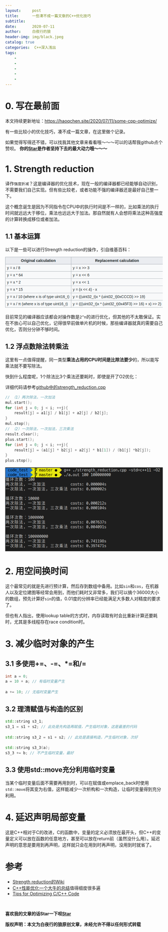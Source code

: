 ```yaml
---
layout:     post
title:      一些凑不成一篇文章的C++优化技巧
subtitle:   
date:       2020-07-11
author:     白夜行的狼
header-img: img/black.jpeg
catalog: true
categories:  C++深入浅出
tags:
    - 
    - 
    - 
    - 
    - 
--- 
```


# 0. 写在最前面

本文持续更新地址：<https://haoqchen.site/2020/07/11/some-cpp-optimize/>

有一些比较小的优化技巧，凑不成一篇文章，在这里做个记录。

如果觉得写得还不错，可以找我其他文章来看看哦～～～可以的话帮我github点个赞呗。
**你的[Star](https://github.com/HaoQChen/HaoQChen.github.io)是作者坚持下去的最大动力哦～～～**

# 1. Strength reduction

译作`强度折减`？这是编译器的优化技术，现在一般的编译器都已经能够自动识别，不需要我们自己实现。但有些比较老，或者功能不强的编译器还是最好自己整一下。

这个概念诞生是因为不同指令在CPU中的执行时间是不一样的，比如乘法的执行时间就远远大于移位，乘法也远远大于加法。那自然就有人会想将乘法这种高强度的计算转换成移位或者加法。

## 1.1 基本运算
以下是一些可以进行Strength reduction的操作，引自维基百科：

![](/img/in_post/some_cpp_optimize/strength_reduction_operation.png)

目前常见的编译器应该都会对操作数是`2^n`的进行优化，但其他的不太敢保证。实在不放心可以自己优化，记得很早前做单片机的时候，那些编译器就真的需要自己优化，否则分分钟不够时间。

## 1.2 浮点数除法转乘法

这里有一点值得提醒，同一类型**乘法占用的CPU时间是比除法要少**的，所以能写乘法就不要写除法。

快到什么程度呢，1个除法比3个乘法还要耗时，即使是开了O2优化：

详细代码请参考[github中的strength_reduction.cpp](https://github.com/HaoQChen/code_test/blob/master/strength_reduction.cpp)

```cpp
// （1）两次除法，一次加法
mul.start();
for (int j = 0; j < i; ++j){
    result[j] = a1[j] / b1[j] + a2[j] / b2[j];
}
mul.stop();
// （2）一次除法，一次加法，三次乘法
result.clear();
plus.start();
for (int j = 0; j < i; ++j){
    result[j] = (a1[j] * b2[j] + a2[j] * b1[1]) / (b1[j] *b2[j]);
}
plus.stop();
```

![](/img/in_post/some_cpp_optimize/mul_vs_division.png)

# 2. 用空间换时间

这个最常见的就是先进行预计算，然后存到数组中备用。比如`sin`和`cos`，在机器人以及定位建图等经常会用到，而他们耗时又非常多，我们可以搞个36000大小的数组，预先计算好`sin`的值，0.01度的分辨率已经能满足大多数人对精度的要求了。

但也有人指出，使用lookup table的方式时，内存读取有时会比重新计算还要耗时，尤其是多线程存在race condition时。

# 3. 减少临时对象的产生

## 3.1 多使用+=、-=、*=和/=

```cpp
int a = 0;
a = 10 + a; // 有临时变量产生

a += 10; // 无临时变量产生
```

## 3.2 理清赋值与构造的区别

```cpp
std::string s3_1; 
s3_1 = s1 + s2; // 此处是先构造再赋值，产生临时对象，这是最差的代码

std::string s3_2 = s1 + s2; // 此处是直接构造，产生临时对象，次好

std::string s3_3(a);
s3_3 += b; // 不产生临时变量，最好
```

## 3.3 使用std::move充分利用临时变量

当某个临时变量后面不需要再用到时，可以在赋值或emplace_back时使用`std::move`将其变为右值，这样能减少一次析构和一次构造，让临时变量得到充分利用。

# 4. 延迟声明局部变量

这是C++相对于C的改进，C的函数中，变量的定义必须放在最开头，但C++的变量定义可以放在函数的任意地方，甚至可以放在return前（虽然没什么用）。延迟声明的意思是要用到再声明，这样就只会在用到时再声明，没用到时就省了。

# 参考

+ [Strength reduction的Wiki](https://en.wikipedia.org/wiki/Strength_reduction?spm=a2c4e.10696291.0.0.2ae519a4lbLrYm)
+ [C++性能优化一个大牛的总结](https://developer.aliyun.com/article/412574)值得细度很多遍
+ [Tips for Optimizing C/C++ Code](https://people.cs.clemson.edu/~dhouse/courses/405/papers/optimize.pdf)

<br>

**喜欢我的文章的话Star一下呗[Star](https://github.com/HaoQChen/HaoQChen.github.io)**

**版权声明：本文为白夜行的狼原创文章，未经允许不得以任何形式转载**
